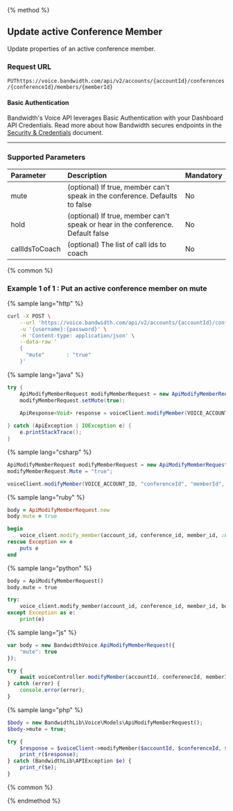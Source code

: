 {% method %}
## Update active Conference Member
Update properties of an active conference member.

### Request URL

<code class="post">PUT</code>`https://voice.bandwidth.com/api/v2/accounts/{accountId}/conferences/{conferenceId}/members/{memberId}`

#### Basic Authentication

Bandwidth's Voice API leverages Basic Authentication with your Dashboard API Credentials. Read more about how Bandwidth secures endpoints in the [Security & Credentials](../../../guides/accountCredentials.md) document.

---

### Supported Parameters

| Parameter       | Description                                                                                  | Mandatory |
|:----------------|:---------------------------------------------------------------------------------------------|:----------|
| mute            | (optional) If true, member can't speak in the conference. Defaults to false                  | No        |
| hold            | (optional) If true, member can't speak or hear in the conference. Default false              | No        |
| callIdsToCoach  | (optional) The list of call ids to coach                                                     | No        |

{% common %}
### Example 1 of 1 : Put an active conference member on mute
{% sample lang="http" %}

```bash
curl -X POST \
    --url 'https://voice.bandwidth.com/api/v2/accounts/{accountId}/conferences/{conferenceId}/members/{memberId}' \
    -u '{username}:{password}' \
    -H 'Content-type: application/json' \
    --data-raw '
    {
      "mute"       : "true"
    }'
```

{% sample lang="java" %}

```java
try {
    ApiModifyMemberRequest modifyMemberRequest = new ApiModifyMemberRequest();
    modifyMemberRequest.setMute(true);

    ApiResponse<Void> response = voiceClient.modifyMember(VOICE_ACCOUNT_ID, "conferenceId", "memberId", modifyMemberRequest);
    
} catch (ApiException | IOException e) {
    e.printStackTrace();
}
```

{% sample lang="csharp" %}

```csharp
ApiModifyMemberRequest modifyMemberRequest = new ApiModifyMemberRequest();
modifyMemberRequest.Mute = "true";

voiceClient.modifyMember(VOICE_ACCOUNT_ID, "conferenceId", "memberId", modifyMemberRequest);
```


{% sample lang="ruby" %}

```ruby
body = ApiModifyMemberRequest.new
body.mute = true

begin
    voice_client.modify_member(account_id, conference_id, member_id, :body => body)
rescue Exception => e
    puts e
end
```

{% sample lang="python" %}

```python
body = ApiModifyMemberRequest()
body.mute = true

try:
    voice_client.modify_member(account_id, conference_id, member_id, body)
except Exception as e:
    print(e)
```

{% sample lang="js" %}

```js
var body = new BandwidthVoice.ApiModifyMemberRequest({
    "mute": true
});

try {
    await voiceController.modifyMember(accountId, conferenecId, memberId, body);
} catch (error) {
    console.error(error);
}
```

{% sample lang="php" %}

```php
$body = new BandwidthLib\Voice\Models\ApiModifyMemberRequest();
$body->mute = true;

try {
    $response = $voiceClient->modifyMember($accountId, $conferenceId, $memberId, $body);
    print_r($response);
} catch (BandwidthLib\APIException $e) {
    print_r($e);
}
```

{% common %}

{% endmethod %}
